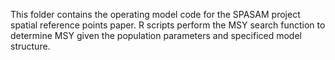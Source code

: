 This folder contains the operating model code for the SPASAM project spatial reference points paper. R scripts perform the MSY search function to determine MSY given the population parameters and specificed model structure.  
